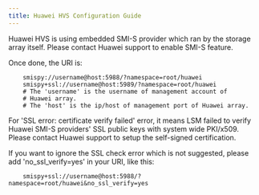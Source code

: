 ```yaml
---
title: Huawei HVS Configuration Guide
---
```

Huawei HVS is using embedded SMI-S provider which
ran by the storage array itself. Please contact Huawei
support to enable SMI-S feature.

Once done, the URI is:

        smispy://username@host:5988/?namespace=root/huawei
        smispy+ssl://username@host:5989/?namespace=root/huawei
        # The 'username' is the username of management account of
        # Huawei array.
        # The 'host' is the ip/host of management port of Huawei array.

For 'SSL error: certificate verify failed' error, it means LSM failed to
verify Huawei SMI-S providers' SSL public keys with system wide PKI/x509.
Please contact Huawei support to setup the self-signed certification.

If you want to ignore the SSL check error which is not suggested, please
add 'no_ssl_verify=yes' in your URI, like this:

        smispy+ssl://username@host:5988/?namespace=root/huawei&no_ssl_verify=yes
